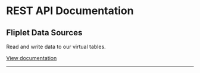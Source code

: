 # REST API Documentation

## Fliplet Data Sources

Read and write data to our virtual tables.

[View documentation](REST-API/fliplet-datasources.md)

---